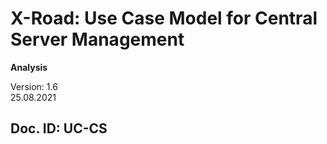 # X-Road: Use Case Model for Central Server Management
**Analysis**

Version: 1.6  
25.08.2021

Doc. ID: UC-CS
------------------------------------------------------